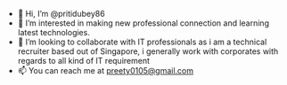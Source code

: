 - 👋 Hi, I’m @pritidubey86
- 👀 I’m interested in making new professional connection and learning latest technologies.
- 💞️ I’m looking to collaborate with IT professionals as i am a technical recruiter based out of Singapore, i generally work with corporates with regards to all kind of IT requirement 
- 📫 You can reach me at preety0105@gmail.com
